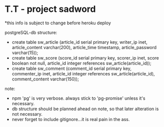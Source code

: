 # T.T - project sadword

*this info is subject to change before heroku deploy

postgreSQL-db structure:

 - create table sw_article (article_id serial primary key, writer_ip inet, article_content varchar(200), article_time timestamp, article_password varchar(15));
 - create table sw_score (score_id serial primary key, scorer_ip inet, score boolean not null, article_id integer references sw_article(article_id));
 - create table sw_comment (comment_id serial primary key, commenter_ip inet, article_id integer references sw_article(article_id), comment_content varchar(150));

note:
 - npm 'pg' is very verbose. always stick to 'pg-promise' unless it's necessary.
 - db structure should be planned ahead on note, so that later alteration is not necessary.
 - never forget to include gitignore...it is real pain in the ass.
